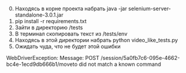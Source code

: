 0) Находясь в корне проекта набрать java -jar selenium-server-standalone-3.0.1.jar
1) pip install -r requirements.txt
2) Зайти в директорию /tests
3) В терминал скопировать текст из /tests/env
4) Находясь в этой директории набрать python video_like_tests.py
5) Ожидать чуда, что  не будет этой ошибки

WebDriverException: Message: POST /session/5a0fb7c6-095e-4662-bc4e-1ecd9db666b1/moveto did not match a known command